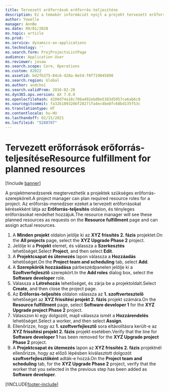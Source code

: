 ```yaml
---
title: Tervezett erőforrások erőforrás-teljesítése
description: Ez a témakör információt nyújt a projekt tervezett erőforrásairól.
author: Yowelle
manager: AnnBe
ms.date: 09/01/2020
ms.topic: article
ms.prod: ''
ms.service: dynamics-ax-applications
ms.technology: ''
ms.search.form: ProjProjectsListPage
audience: Application User
ms.reviewer: josaw
ms.search.scope: Core, Operations
ms.custom: 82022
ms.assetid: bd2fb375-84c6-428a-8e54-f0f719045898
ms.search.region: Global
ms.author: andchoi
ms.search.validFrom: 2016-02-28
ms.dyn365.ops.version: AX 7.0.0
ms.openlocfilehash: 4200d74a18c706a492ebd0e5383d5957ce6ab6c8
ms.sourcegitcommit: fa32b1893286f20271fa4ec4be8fc68bd135f53c
ms.translationtype: HT
ms.contentlocale: hu-HU
ms.lasthandoff: 02/15/2021
ms.locfileid: "5288787"
---
```

# <a name="resource-fulfillment-for-planned-resources"></a><span data-ttu-id="20a40-103">Tervezett erőforrások erőforrás-teljesítése</span><span class="sxs-lookup"><span data-stu-id="20a40-103">Resource fulfillment for planned resources</span></span>

[!include [banner](../includes/banner.md)]

<span data-ttu-id="20a40-104">A projektmenedzserek megtervezhetik a projektek szükséges erőforrás-szerepköreit.</span><span class="sxs-lookup"><span data-stu-id="20a40-104">A project manager can plan required resource roles for a project.</span></span> <span data-ttu-id="20a40-105">Az erőforrás-menedzser ezeket a tervezett erőforrásokat kérésekként látja az **Erőforrás-teljesítés** oldalon, és tényleges erőforrásokat rendelhet hozzájuk.</span><span class="sxs-lookup"><span data-stu-id="20a40-105">The resource manager will see these planned resources as requests on the **Resource fulfillment** page and can assign actual resources.</span></span>

1. <span data-ttu-id="20a40-106">A **Minden projekt** oldalon jelölje ki az **XYZ frissítés 2. fázis** projektet.</span><span class="sxs-lookup"><span data-stu-id="20a40-106">On the **All projects** page, select the **XYZ Upgrade Phase 2** project.</span></span>
2. <span data-ttu-id="20a40-107">Jelölje ki a **Projekt** elemet, és válassza a **Szerkesztés** lehetőséget.</span><span class="sxs-lookup"><span data-stu-id="20a40-107">Select **Project**, and then select **Edit**.</span></span>
3. <span data-ttu-id="20a40-108">A **Projektcsapat és ütemezés** lapon válassza a **Hozzáadás** lehetőséget.</span><span class="sxs-lookup"><span data-stu-id="20a40-108">On the **Project team and scheduling** tab, select **Add**.</span></span>
4. <span data-ttu-id="20a40-109">A **Szerepkörök hozzáadása** párbeszédpanelen jelölje ki a **Szoftverfejlesztő** szerepkört.</span><span class="sxs-lookup"><span data-stu-id="20a40-109">In the **Add roles** dialog box, select the **Software developer** role.</span></span>
5. <span data-ttu-id="20a40-110">Válassza a **Létrehozás** lehetőséget, és zárja be a projektoldalt.</span><span class="sxs-lookup"><span data-stu-id="20a40-110">Select **Create**, and then close the project page.</span></span>
6. <span data-ttu-id="20a40-111">Az **Erőforrás-teljesítés** oldalon válassza az **1. szoftvertesztelő** lehetőséget az **XYZ frissítési projekt 2. fázis** projekt számára.</span><span class="sxs-lookup"><span data-stu-id="20a40-111">On the **Resource fulfillment** page, select **Software developer 1** for the **XYZ Upgrade project Phase 2** project.</span></span>
7. <span data-ttu-id="20a40-112">Válasszon ki egy dolgozót, majd válassza ismét a **Hozzárendelés** lehetőséget.</span><span class="sxs-lookup"><span data-stu-id="20a40-112">Select a worker, and then select **Assign**.</span></span>
8. <span data-ttu-id="20a40-113">Ellenőrizze, hogy az **1. szoftverfejlesztő** sora eltávolításra került-e az **XYZ frissítési projekt 2. fázis** projekt esetében.</span><span class="sxs-lookup"><span data-stu-id="20a40-113">Verify that the line for **Software developer 1** has been removed for the **XYZ Upgrade project Phase 2** project.</span></span>
9. <span data-ttu-id="20a40-114">A **Projektcsapat és ütemezés** lapon az **XYZ frissítés 2. fázis** projektnél ellenőrizze, hogy az előző lépésben kiválasztott dolgozót **szoftverfejlesztőként** adták-e hozzá.</span><span class="sxs-lookup"><span data-stu-id="20a40-114">On the **Project team and scheduling** tab, for the **XYZ Upgrade Phase 2** project, verify that the worker that you selected in the previous step has been added as **Software developer**.</span></span>


[!INCLUDE[footer-include](../includes/footer-banner.md)]